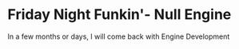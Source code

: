 # Friday Night Funkin'- Null Engine
In a few months or days, I will come back with Engine Development
